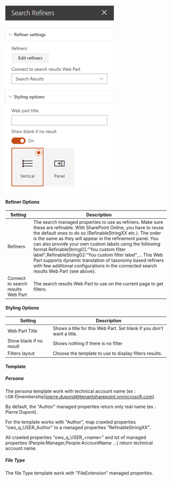 
![Search Refiners](../images/search-refiners-property-pane.png)

#### Refiner Options

Setting | Description
-------|----
Refiners | The search managed properties to use as refiners. Make sure these are refinable. With SharePoint Online, you have to reuse the default ones to do so (RefinableStringXX etc.). The order is the same as they will appear in the refinement panel. You can also provide your own custom labels using the following format RefinableString01:"You custom filter label",RefinableString02:"You custom filter label",... This Web Part supports dynamic translation of taxonomy based refiners with few additional configurations in the connected search results Web Part (see above).
Connect to search results Web Part | The search results Web Part to use on the current page to get filters.

#### Styling Options

Setting | Description
-------|----
Web Part Title | Shows a title for this Web Part. Set blank if you don't want a title.
Show blank if no result | Shows nothing if there is no filter
Filters layout | Choose the template to use to display filters results.

#### Template

##### Persona

The persona template work with technical account name (ex : i:0#.f|membership|pierre.dupond@tenantsharepoint.onmicrosoft.com).

By default, the "Auhtor" managed properties return only real name (ex : Pierre Dupont). 

For the template works with "Author", map crawled properties "ows_q_USER_Author" to a managed properties "RefinableStringXX".

All crawled properties "ows_q_USER_\<name>" and lot of managed properties (People:Manager,People:AccountName ...) return technical account name.

##### File Type

The file Type template work with "FileExtension" managed properties.